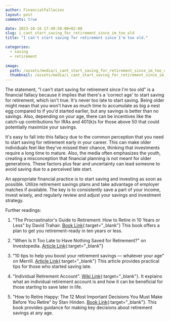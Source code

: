 ```yaml
---
author: FinancialFallacies
layout: post
comments: true

date: 2023-10-16 17:49:50:00+02:00  
slug: i_cant_start_saving_for_retirement_since_im_too_old
title: "I can't start saving for retirement since I'm too old."

categories:
  - saving
  - retirement
  
image:
  path: /assets/media/i_cant_start_saving_for_retirement_since_im_too_old.jpg
  thumbnail: /assets/media/i_cant_start_saving_for_retirement_since_im_too_old.jpg
---
```


The statement, "I can't start saving for retirement since I'm too old" is a financial fallacy because it implies that there's a 'correct age' to start saving for retirement, which isn't true. It's never too late to start saving. Being older might mean that you won't have as much time to accumulate as big a nest egg compared to if you'd started earlier, but any savings is better than no savings. Also, depending on your age, there can be incentives like the catch-up contributions for IRAs and 401(k)s for those above 50 that could potentially maximize your savings. 

It's easy to fall into this fallacy due to the common perception that you need to start saving for retirement early in your career. This can make older individuals feel like they've missed their chance, thinking that investments require a long time to mature. Also, the media often emphasizes the youth, creating a misconception that financial planning is not meant for older generations. These factors plus fear and uncertainty can lead someone to avoid saving due to a perceived late start.

An appropriate financial practice is to start saving and investing as soon as possible. Utilize retirement savings plans and take advantage of employer matches if available. The key is to consistently save a part of your income, invest wisely, and regularly review and adjust your savings and investment strategy. 

Further readings:

1. "The Procrastinator's Guide to Retirement: How to Retire in 10 Years or Less" by David Trahair. [Book Link](https://music.amazon.com/es-cl/podcasts/7701ea24-771b-4463-b991-f0ccca4b2a60/real-money-talk---a-fresh-take-on-personal-finance){:target="_blank"}
This book offers a plan to get you retirement-ready in ten years or less. 

2. "When Is It Too Late to Have Nothing Saved for Retirement?" on Investopedia. [Article Link](https://www.investopedia.com/ask/answers/175.asp){:target="_blank"}

3. "10 tips to help you boost your retirement savings — whatever your age" on Merrill. [Article Link](https://www.merrilledge.com/article/10-tips-to-help-you-boost-your-retirement-savings-whatever-your-age-ose){:target="_blank"}
This article provides practical tips for those who started saving late.

5. "Individual Retirement Account". [Wiki Link](https://en.wikipedia.org/wiki/Individual_retirement_account){:target="_blank"}.
It explains what an individual retirement account is and how it can be beneficial for those starting to save later in life.

6. "How to Retire Happy: The 12 Most Important Decisions You Must Make Before You Retire" by Stan Hinden. [Book Link](https://www.amazon.com/How-Retire-Happy-Important-Decisions/dp/0071464662/ref=nosim?tag=financialfall-20){:target="_blank"}.
This book provides guidance for making key decisions about retirement savings at any age.
